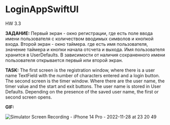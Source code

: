 # LoginAppSwiftUI
HW 3.3

**ЗАДАНИЕ:** Первый экран - окно регистрации, где есть поле ввода имени пользователя с количеством вводимых символов и кнопкой входа. 
Второй экран - окно таймера. где есть имя пользователя, значение таймера и кнопки начала отсчета и выхода. Имя пользователя хранится в UserDefaults.
В зависимости от наличия сохраненного имени пользователя открывается первый или второй экран.

**TASK:** The first screen is the registration window, where there is a user name TextField with the number of characters entered and a login button. 
The second screen is the timer window. Where there are the user name, the timer value and the start and exit buttons. The user name is stored in User Defaults.
Depending on the presence of the saved user name, the first or second screen opens.

**GIF:**

![Simulator Screen Recording - iPhone 14 Pro - 2022-11-28 at 23 20 49](https://user-images.githubusercontent.com/97275239/204328511-132ebfa2-1a90-4883-843f-211307d7118d.gif)
